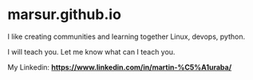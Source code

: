 # marsur.github.io

I like creating communities and learning together Linux, devops, python.

I will teach you. Let me know what can I teach you. 


My Linkedin:
**https://www.linkedin.com/in/martin-%C5%A1uraba/**



